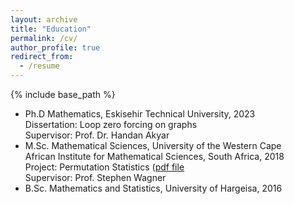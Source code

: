 ```yaml
---
layout: archive
title: "Education"
permalink: /cv/
author_profile: true
redirect_from:
  - /resume
---
```


{% include base_path %}

* Ph.D  Mathematics, Eskisehir Technical University, 2023 \
  Dissertation: Loop zero forcing on graphs \
  Supervisor: Prof. Dr. Handan Akyar
* M.Sc.  Mathematical Sciences, University of the Western Cape\
  African Institute for Mathematical Sciences, South Africa, 2018\
  Project: Permutation Statistics ([pdf file](permutation_statistics.pdf)\
  Supervisor: Prof. Stephen Wagner
* B.Sc. Mathematics and Statistics, University of Hargeisa, 2016

